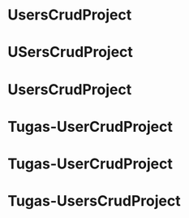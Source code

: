 # UsersCrudProject
# USersCrudProject
# UsersCrudProject
# Tugas-UserCrudProject
# Tugas-UserCrudProject
# Tugas-UsersCrudProject

